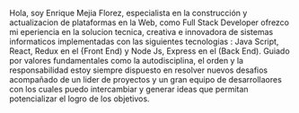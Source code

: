 Hola, soy Enrique Mejia Florez, especialista en la construcción y actualizacion de plataformas en la Web, como Full Stack Developer ofrezco mi eperiencia en la  solucion tecnica, creativa e innovadora de sistemas informaticos implementadas con las siguientes tecnologias : Java Script, React, Redux en el {Front End) y Node Js, Express en el (Back End). Guiado por valores fundamentales como la autodisciplina, el orden y la responsabilidad estoy siempre dispuesto en resolver nuevos desafios acompañado de un lider de proyectos y un gran equipo de desarrollaores con los cuales puedo intercambiar y generar ideas que permitan potencializar el logro de los objetivos.
